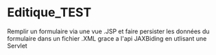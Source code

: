 # Editique_TEST
Remplir un formulaire via une vue .JSP et faire persister les données du formulaire dans un fichier .XML grace a l'api JAXBiding
en utlisant une Servlet
